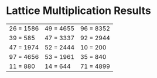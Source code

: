# Lattice Multiplication Results

|   |   |   |
|---|---|---|
| 26 = 1586 | 49 = 4655 | 96 = 8352 |
| 39 = 585 | 47 = 3337 | 92 = 2944 |
| 47 = 1974 | 52 = 2444 | 10 = 200 |
| 97 = 4656 | 53 = 1961 | 35 = 840 |
| 11 = 880 | 14 = 644 | 71 = 4899 |
